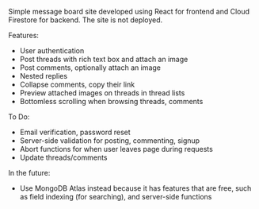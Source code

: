 Simple message board site developed using React for frontend and Cloud Firestore for backend. The site is not deployed.

Features:
<ul>
  <li>User authentication</li>
  <li>Post threads with rich text box and attach an image</li>
  <li>Post comments, optionally attach an image</li>
  <li>Nested replies</li>
  <li>Collapse comments, copy their link</li>
  <li>Preview attached images on threads in thread lists</li>
  <li>Bottomless scrolling when browsing threads, comments</li>
</ul>

To Do:
<ul>
  <li>Email verification, password reset</li>
  <li>Server-side validation for posting, commenting, signup</li>
  <li>Abort functions for when user leaves page during requests</li>
  <li>Update threads/comments</li>
</ul>

In the future:
<ul>
  <li>Use MongoDB Atlas instead because it has features that are free, such as field indexing (for searching), and server-side functions
  </li>
</ul>
